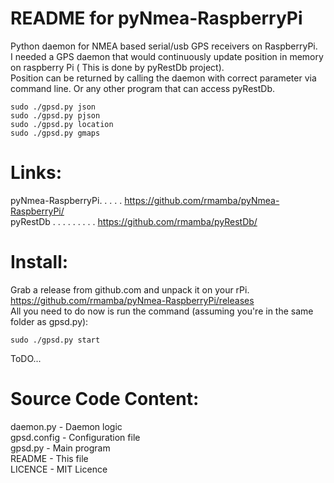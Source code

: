 README for pyNmea-RaspberryPi
==================

Python daemon for NMEA based serial/usb GPS receivers on RaspberryPi.  
I needed a GPS daemon that would continuously update position in memory on raspberry Pi (
This is done by pyRestDb project).  
Position can be returned by calling the daemon with correct parameter via command line. Or any other program that can access pyRestDb.  
```
sudo ./gpsd.py json
sudo ./gpsd.py pjson
sudo ./gpsd.py location
sudo ./gpsd.py gmaps
```

Links:
======

pyNmea-RaspberryPi. . . . . https://github.com/rmamba/pyNmea-RaspberryPi/  
pyRestDb  . . . . . . . . . https://github.com/rmamba/pyRestDb/  

Install:
========

Grab a release from github.com and unpack it on your rPi. 
https://github.com/rmamba/pyNmea-RaspberryPi/releases  
All you need to do now is run the command (assuming you're in the same folder as gpsd.py): 
```
sudo ./gpsd.py start
```

ToDO...


Source Code Content:
===================
daemon.py          - Daemon logic  
gpsd.config        - Configuration file  
gpsd.py            - Main program  
README             - This file  
LICENCE            - MIT Licence  

